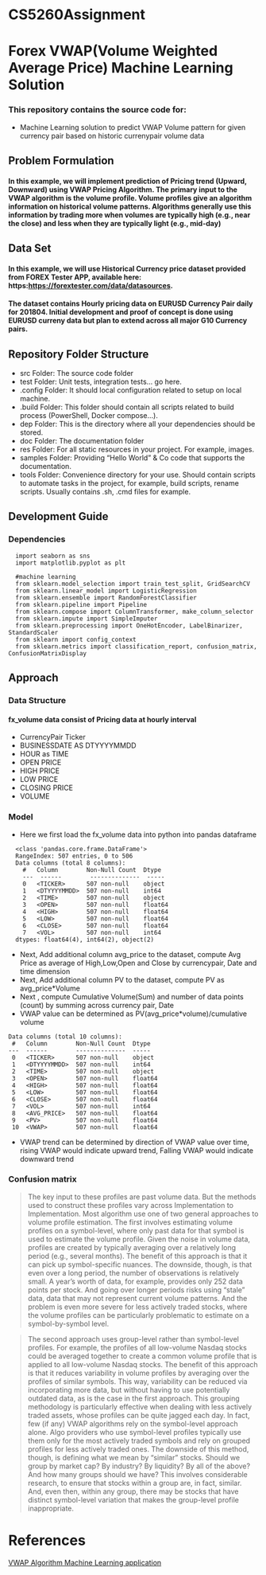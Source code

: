 # CS5260Assignment
# Forex VWAP(Volume Weighted Average Price)  Machine Learning Solution
### This repository contains the source code for:
- Machine Learning solution to predict VWAP Volume pattern for given currency pair based on historic currenypair volume data
## Problem Formulation
#### In this example, we will implement prediction of Pricing trend (Upward, Downward) using VWAP Pricing Algorithm. The primary input to the VWAP algorithm is the volume profile. Volume profiles give an algorithm information on historical volume patterns. Algorithms generally use this information by trading more when volumes are typically high (e.g., near the close) and less when they are typically light (e.g., mid-day)
## Data Set
#### In this example, we will use Historical Currency price dataset provided from FOREX Tester APP, available here: https:https://forextester.com/data/datasources.
#### The dataset contains Hourly pricing data on EURUSD Currency Pair daily for 201804. Initial development and proof of concept is done using EURUSD curreny data but plan to extend across all major G10 Currency pairs.
## Repository Folder Structure
- src Folder: The source code folder
- test Folder: Unit tests, integration tests… go here.
- .config Folder: It should local configuration related to setup on local machine.
- .build Folder: This folder should contain all scripts related to build process (PowerShell, Docker compose…).
- dep Folder: This is the directory where all your dependencies should be stored.
- doc Folder: The documentation folder
- res Folder: For all static resources in your project. For example, images.
- samples Folder: Providing “Hello World” & Co code that supports the documentation.
- tools Folder: Convenience directory for your use. Should contain scripts to automate tasks in the project, for example, build scripts, rename scripts. Usually contains .sh, .cmd files for example.
## Development Guide
### Dependencies
```
  import seaborn as sns
  import matplotlib.pyplot as plt

  #machine learning
  from sklearn.model_selection import train_test_split, GridSearchCV
  from sklearn.linear_model import LogisticRegression
  from sklearn.ensemble import RandomForestClassifier
  from sklearn.pipeline import Pipeline 
  from sklearn.compose import ColumnTransformer, make_column_selector
  from sklearn.impute import SimpleImputer
  from sklearn.preprocessing import OneHotEncoder, LabelBinarizer, StandardScaler
  from sklearn import config_context
  from sklearn.metrics import classification_report, confusion_matrix, ConfusionMatrixDisplay
```
## Approach
### Data Structure
#### fx_volume data consist of Pricing data at hourly interval
- CurrencyPair Ticker
- BUSINESSDATE AS DTYYYYMMDD
- HOUR as TIME
- OPEN PRICE
- HIGH PRICE
- LOW PRICE
- CLOSING PRICE
- VOLUME

### Model 
- Here we first load the fx_volume data into python into pandas dataframe
```
  <class 'pandas.core.frame.DataFrame'>
  RangeIndex: 507 entries, 0 to 506
  Data columns (total 8 columns):
    #   Column        Non-Null Count  Dtype  
    ---  ------        --------------  -----  
    0   <TICKER>      507 non-null    object 
    1   <DTYYYYMMDD>  507 non-null    int64  
    2   <TIME>        507 non-null    object 
    3   <OPEN>        507 non-null    float64
    4   <HIGH>        507 non-null    float64
    5   <LOW>         507 non-null    float64
    6   <CLOSE>       507 non-null    float64
    7   <VOL>         507 non-null    int64  
  dtypes: float64(4), int64(2), object(2)
```
- Next, Add additional column avg_price to the dataset, compute Avg Price as average of High,Low,Open and Close by currencypair, Date and time dimension
- Next, Add additional column PV to the dataset, compute PV as avg_price*Volume
- Next , compute Cumulative Volume(Sum) and number of data points (count) by summing across currency pair, Date
- VWAP value can be determined as PV(avg_price*volume)/cumulative volume
```  
Data columns (total 10 columns):
 #   Column        Non-Null Count  Dtype  
---  ------        --------------  -----  
 0   <TICKER>      507 non-null    object 
 1   <DTYYYYMMDD>  507 non-null    int64  
 2   <TIME>        507 non-null    object 
 3   <OPEN>        507 non-null    float64
 4   <HIGH>        507 non-null    float64
 5   <LOW>         507 non-null    float64
 6   <CLOSE>       507 non-null    float64
 7   <VOL>         507 non-null    int64  
 8   <AVG_PRICE>   507 non-null    float64
 9   <PV>          507 non-null    float64
 10  <VWAP>        507 non-null    float64
```
- VWAP trend can be determined by direction of VWAP value over time, rising VWAP would indicate upward trend, Falling VWAP would indicate downward trend
### Confusion matrix
> The key input to these profiles are past volume data. But the methods used to construct these profiles vary across Implementation to Implementation. 
> Most algorithm  use one of two general approaches to volume profile estimation. The first involves estimating volume profiles on a symbol-level, where only past data for that symbol is used to estimate the volume profile. Given the noise in volume data, profiles are created by typically averaging over a relatively long period (e.g., several months). The benefit of this approach is that it can pick up symbol-specific nuances. The downside, though, is that even over a long period, the number of observations is relatively small. A year’s worth of data, for example, provides only 252 data points per stock. And going over longer periods risks using “stale” data, data that may not represent current volume patterns. And the problem is even more severe for less actively traded stocks, where the volume profiles can be particularly problematic to estimate on a symbol-by-symbol level.

> The second approach uses group-level rather than symbol-level profiles. For example, the profiles of all low-volume Nasdaq stocks could be averaged together to create a common volume profile that is applied to all low-volume Nasdaq stocks. The benefit of this approach is that it reduces variability in volume profiles by averaging over the profiles of similar symbols. This way, variability can be reduced via incorporating more data, but without having to use potentially outdated data, as is the case in the first approach. This grouping methodology is particularly effective when dealing with less actively traded assets, whose profiles can be quite jagged each day. In fact, few (if any) VWAP algorithms rely on the symbol-level approach alone. Algo providers who use symbol-level profiles typically use them only for the most actively traded symbols and rely on grouped profiles for less actively traded ones. The downside of this method, though, is defining what we mean by “similar” stocks. Should we group by market cap? By industry? By liquidity? By all of the above? And how many groups should we have? This involves considerable research, to ensure that stocks within a group are, in fact, similar. And, even then, within any group, there may be stocks that have distinct symbol-level variation that makes the group-level profile inappropriate.

# References
[VWAP Algorithm Machine Learning application]([https://pages.github.com/](https://www.bacidore.com/post/volume-profile-estimation-a-machine-learning-application))

